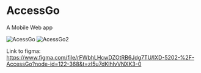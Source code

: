 # AccessGo 
A Mobile Web app


![AcessGo](https://user-images.githubusercontent.com/107089079/232173645-f4786904-c1e5-4f61-8f16-10f472715658.PNG)
![AcessGo2](https://user-images.githubusercontent.com/107089079/232173701-fc465839-a650-4489-bf20-c48e3ee8e176.PNG)

Link to figma: https://www.figma.com/file/rFWbhLHcwDZOtRB6Jdg7TU/IXD-5202-%2F-AccessGo?node-id=122-368&t=zI5u7dKlhIvVNXK3-0
